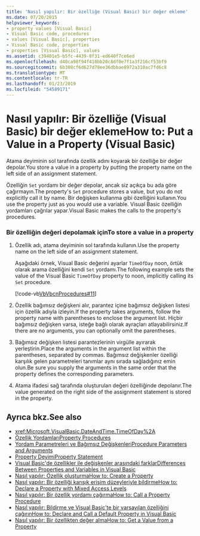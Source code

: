 ```yaml
---
title: 'Nasıl yapılır: Bir özelliğe (Visual Basic) bir değer ekleme'
ms.date: 07/20/2015
helpviewer_keywords:
- property values [Visual Basic]
- Visual Basic code, procedures
- values [Visual Basic], properties
- Visual Basic code, properties
- properties [Visual Basic], values
ms.assetid: c39401e5-b5fc-4439-8f31-ed640f7ce6ed
ms.openlocfilehash: d40ca98f94f410bb20c8df0e7f1a3f216cf53bf9
ms.sourcegitcommit: 6b308cf6d627d78ee36dbbae8972a310ac7fd6c8
ms.translationtype: MT
ms.contentlocale: tr-TR
ms.lasthandoff: 01/23/2019
ms.locfileid: "54589171"
---
```

# <a name="how-to-put-a-value-in-a-property-visual-basic"></a><span data-ttu-id="3ca43-102">Nasıl yapılır: Bir özelliğe (Visual Basic) bir değer ekleme</span><span class="sxs-lookup"><span data-stu-id="3ca43-102">How to: Put a Value in a Property (Visual Basic)</span></span>
<span data-ttu-id="3ca43-103">Atama deyiminin sol tarafında özellik adını koyarak bir özelliğe bir değer depolar.</span><span class="sxs-lookup"><span data-stu-id="3ca43-103">You store a value in a property by putting the property name on the left side of an assignment statement.</span></span>  
  
 <span data-ttu-id="3ca43-104">Özelliğin `Set` yordamı bir değer depolar, ancak siz açıkça bu ada göre çağırmayın.</span><span class="sxs-lookup"><span data-stu-id="3ca43-104">The property's `Set` procedure stores a value, but you do not explicitly call it by name.</span></span> <span data-ttu-id="3ca43-105">Bir değişken kullanma gibi özelliğini kullanın.</span><span class="sxs-lookup"><span data-stu-id="3ca43-105">You use the property just as you would use a variable.</span></span> <span data-ttu-id="3ca43-106">Visual Basic özelliğin yordamları çağrılar yapar.</span><span class="sxs-lookup"><span data-stu-id="3ca43-106">Visual Basic makes the calls to the property's procedures.</span></span>  
  
### <a name="to-store-a-value-in-a-property"></a><span data-ttu-id="3ca43-107">Bir özelliğin değeri depolamak için</span><span class="sxs-lookup"><span data-stu-id="3ca43-107">To store a value in a property</span></span>  
  
1.  <span data-ttu-id="3ca43-108">Özellik adı, atama deyiminin sol tarafında kullanın.</span><span class="sxs-lookup"><span data-stu-id="3ca43-108">Use the property name on the left side of an assignment statement.</span></span>  
  
     <span data-ttu-id="3ca43-109">Aşağıdaki örnek, Visual Basic değerini ayarlar `TimeOfDay` noon, örtük olarak arama özelliğini kendi `Set` yordamı.</span><span class="sxs-lookup"><span data-stu-id="3ca43-109">The following example sets the value of the Visual Basic `TimeOfDay` property to noon, implicitly calling its `Set` procedure.</span></span>  
  
     [!code-vb[VbVbcnProcedures#11](./codesnippet/VisualBasic/how-to-put-a-value-in-a-property_1.vb)]  
  
2.  <span data-ttu-id="3ca43-110">Özellik bağımsız değişkeni alır, parantez içine bağımsız değişken listesi için özellik adıyla izleyin.</span><span class="sxs-lookup"><span data-stu-id="3ca43-110">If the property takes arguments, follow the property name with parentheses to enclose the argument list.</span></span> <span data-ttu-id="3ca43-111">Hiçbir bağımsız değişken varsa, isteğe bağlı olarak ayraçları atlayabilirsiniz.</span><span class="sxs-lookup"><span data-stu-id="3ca43-111">If there are no arguments, you can optionally omit the parentheses.</span></span>  
  
3.  <span data-ttu-id="3ca43-112">Bağımsız değişken listesi parantezlerinin virgülle ayırarak yerleştirin.</span><span class="sxs-lookup"><span data-stu-id="3ca43-112">Place the arguments in the argument list within the parentheses, separated by commas.</span></span> <span data-ttu-id="3ca43-113">Bağımsız değişkenler özelliği karşılık gelen parametreleri tanımlar aynı sırada sağladığınız emin olun.</span><span class="sxs-lookup"><span data-stu-id="3ca43-113">Be sure you supply the arguments in the same order that the property defines the corresponding parameters.</span></span>  
  
4.  <span data-ttu-id="3ca43-114">Atama ifadesi sağ tarafında oluşturulan değeri özelliğinde depolanır.</span><span class="sxs-lookup"><span data-stu-id="3ca43-114">The value generated on the right side of the assignment statement is stored in the property.</span></span>  
  
## <a name="see-also"></a><span data-ttu-id="3ca43-115">Ayrıca bkz.</span><span class="sxs-lookup"><span data-stu-id="3ca43-115">See also</span></span>
- <xref:Microsoft.VisualBasic.DateAndTime.TimeOfDay%2A>
- [<span data-ttu-id="3ca43-116">Özellik Yordamları</span><span class="sxs-lookup"><span data-stu-id="3ca43-116">Property Procedures</span></span>](./property-procedures.md)
- [<span data-ttu-id="3ca43-117">Yordam Parametreleri ve Bağımsız Değişkenleri</span><span class="sxs-lookup"><span data-stu-id="3ca43-117">Procedure Parameters and Arguments</span></span>](./procedure-parameters-and-arguments.md)
- [<span data-ttu-id="3ca43-118">Property Deyimi</span><span class="sxs-lookup"><span data-stu-id="3ca43-118">Property Statement</span></span>](../../../../visual-basic/language-reference/statements/property-statement.md)
- [<span data-ttu-id="3ca43-119">Visual Basic'de özellikler ile değişkenler arasındaki farklar</span><span class="sxs-lookup"><span data-stu-id="3ca43-119">Differences Between Properties and Variables in Visual Basic</span></span>](./differences-between-properties-and-variables.md)
- [<span data-ttu-id="3ca43-120">Nasıl yapılır: Özellik oluşturma</span><span class="sxs-lookup"><span data-stu-id="3ca43-120">How to: Create a Property</span></span>](./how-to-create-a-property.md)
- [<span data-ttu-id="3ca43-121">Nasıl yapılır: Bir özelliği karışık erişim düzeyleriyle bildirme</span><span class="sxs-lookup"><span data-stu-id="3ca43-121">How to: Declare a Property with Mixed Access Levels</span></span>](./how-to-declare-a-property-with-mixed-access-levels.md)
- [<span data-ttu-id="3ca43-122">Nasıl yapılır: Bir özellik yordamı çağırma</span><span class="sxs-lookup"><span data-stu-id="3ca43-122">How to: Call a Property Procedure</span></span>](./how-to-call-a-property-procedure.md)
- [<span data-ttu-id="3ca43-123">Nasıl yapılır: Bildirme ve Visual Basic'te bir varsayılan özelliğini çağırın</span><span class="sxs-lookup"><span data-stu-id="3ca43-123">How to: Declare and Call a Default Property in Visual Basic</span></span>](./how-to-declare-and-call-a-default-property.md)
- [<span data-ttu-id="3ca43-124">Nasıl yapılır: Bir özellikten değer alma</span><span class="sxs-lookup"><span data-stu-id="3ca43-124">How to: Get a Value from a Property</span></span>](./how-to-get-a-value-from-a-property.md)
